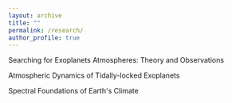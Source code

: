 ```yaml
---
layout: archive
title: ""
permalink: /research/
author_profile: true
---
```


Searching for Exoplanets Atmospheres: Theory and Observations



Atmospheric Dynamics of Tidally-locked Exoplanets



Spectral Foundations of Earth's Climate
